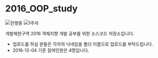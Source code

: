 # 2016_OOP_study

![진행중](https://img.shields.io/badge/상태-진행중-red.svg) ![1주차](https://img.shields.io/badge/개발기간-1주차-lightgray.svg)

개발제한구역 2016 객체지향 개발 공부를 위한 소스코드 저장소입니다.

 - 업로드를 하실 분들은 각자의 닉네임을 폴더 이름으로 업로드를 부탁드립니다.
 - 2016-12-04 기준 참여인원은 4명입니다.
